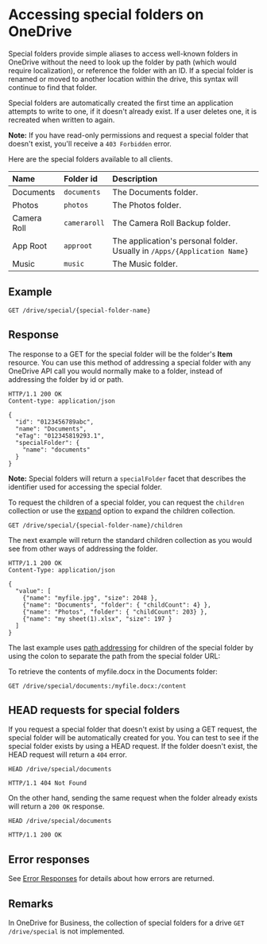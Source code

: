 # Accessing special folders on OneDrive

Special folders provide simple aliases to access well-known folders in OneDrive
without the need to look up the folder by path (which would require localization),
or reference the folder with an ID. If a special folder is renamed or moved
to another location within the drive, this syntax will continue to find that
folder.

Special folders are automatically created the first time an application attempts
to write to one, if it doesn't already exist. If a user deletes one, it is
recreated when written to again.

**Note:**  If you have read-only permissions and request a special folder that doesn't exist, you'll receive a `403 Forbidden` error.

Here are the special folders available to all clients.

| Name        | Folder id    | Description                                                              |
|:------------|:-------------|:-------------------------------------------------------------------------|
| Documents   | `documents`  | The Documents folder.                                                    |
| Photos      | `photos`     | The Photos folder.                                                       |
| Camera Roll | `cameraroll` | The Camera Roll Backup folder.                                           |
| App Root    | `approot`    | The application's personal folder. Usually in `/Apps/{Application Name}` |
| Music       | `music`      | The Music folder.                                                        |

## Example

<!-- {"blockType": "request", "name": "get-special-folder"} -->
```http
GET /drive/special/{special-folder-name}
```

## Response
The response to a GET for the special folder will be the folder's **Item**
resource. You can use this method of addressing a special folder with any OneDrive API
call you would normally make to a folder, instead of addressing the folder
by id or path.

<!-- { "blockType": "response", "@odata.type": "oneDrive.item", "truncated": true } -->
```http
HTTP/1.1 200 OK
Content-type: application/json

{
  "id": "0123456789abc",
  "name": "Documents",
  "eTag": "012345819293.1",
  "specialFolder": {
    "name": "documents"
  }
}
```

**Note:** Special folders will return a `specialFolder` facet that
describes the identifier used for accessing the special folder.

To request the children of a special folder, you can request the `children`
collection or use the [expand](../odata/optional-query-parameters.md) option to expand the children collection.

<!-- {"blockType": "request", "name": "get-special-children"} -->
```http
GET /drive/special/{special-folder-name}/children
```

The next example will return the standard children collection as you would see from other
ways of addressing the folder.

<!-- { "blockType": "response", "@odata.type": "oneDrive.item", "isCollection": true, "truncated": true} -->
```http
HTTP/1.1 200 OK
Content-Type: application/json

{
  "value": [
    {"name": "myfile.jpg", "size": 2048 },
    {"name": "Documents", "folder": { "childCount": 4} },
    {"name": "Photos", "folder": { "childCount": 203} },
    {"name": "my sheet(1).xlsx", "size": 197 }
  ]
}
```

The last example uses [path addressing](../misc/addressing.md) for children of
the special folder by using the colon to separate the path from the special
folder URL:

To retrieve the contents of myfile.docx in the Documents folder:
```http
GET /drive/special/documents:/myfile.docx:/content
```

## HEAD requests for special folders

If you request a special folder that doesn't exist by using a GET request,
the special folder will be automatically created for you. You can test to see if the special folder
exists by using a HEAD request. If the folder doesn't exist, the
HEAD request will return a `404` error.

<!-- {"blockType": "request", "name": "head-does-not-create-special-folder"} -->
```
HEAD /drive/special/documents
```

<!-- {"blockType": "response"} -->
```
HTTP/1.1 404 Not Found
```

On the other hand, sending the same request when the folder already exists will
return a `200 OK` response.

<!-- {"blockType": "request", "name": "head-existing-special-folder"} -->
```
HEAD /drive/special/documents
```

<!-- {"blockType": "response"} -->
```
HTTP/1.1 200 OK
```
<!-- 
{
	"isEmpty": "true"
}
-->

## Error responses

See [Error Responses][error-response] for details about
how errors are returned.

[error-response]: ../misc/errors.md

## Remarks

In OneDrive for Business, the collection of special folders for a drive `GET /drive/special` is not implemented.

<!-- {
  "type": "#page.annotation",
  "description": "Access known folders in OneDrive through the special folder collection",
  "keywords": "known folders",
  "section": "documentation",
  "tocPath": "Concepts/Special Folders"
} -->
